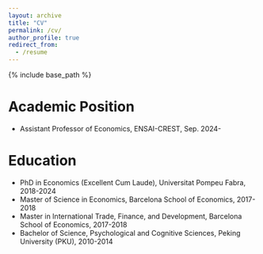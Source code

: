 ```yaml
---
layout: archive
title: "CV"
permalink: /cv/
author_profile: true
redirect_from:
  - /resume
---
```


{% include base_path %}

Academic Position
======
* Assistant Professor of Economics, ENSAI-CREST, Sep. 2024-

Education
======
* PhD in Economics (Excellent Cum Laude), Universitat Pompeu Fabra, 2018-2024
* Master of Science in Economics, Barcelona School of Economics, 2017-2018
* Master in International Trade, Finance, and Development, Barcelona School of Economics, 2017-2018
* Bachelor of Science, Psychological and Cognitive Sciences, Peking University (PKU), 2010-2014


